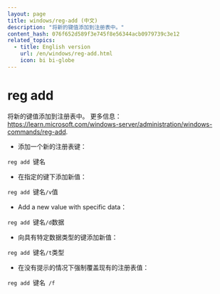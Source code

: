 ```yaml
---
layout: page
title: windows/reg-add (中文)
description: "将新的键值添加到注册表中。"
content_hash: 076f652d589f3e745f8e56344acb0979739c3e12
related_topics:
  - title: English version
    url: /en/windows/reg-add.html
    icon: bi bi-globe
---
```

# reg add

将新的键值添加到注册表中。
更多信息：<https://learn.microsoft.com/windows-server/administration/windows-commands/reg-add>.

- 添加一个新的注册表键：

`reg add `<span class="tldr-var badge badge-pill bg-dark-lm bg-white-dm text-white-lm text-dark-dm font-weight-bold">键名</span>

- 在指定的键下添加新值：

`reg add `<span class="tldr-var badge badge-pill bg-dark-lm bg-white-dm text-white-lm text-dark-dm font-weight-bold">键名</span>` /v `<span class="tldr-var badge badge-pill bg-dark-lm bg-white-dm text-white-lm text-dark-dm font-weight-bold">值</span>

- Add a new value with specific data：

`reg add `<span class="tldr-var badge badge-pill bg-dark-lm bg-white-dm text-white-lm text-dark-dm font-weight-bold">键名</span>` /d `<span class="tldr-var badge badge-pill bg-dark-lm bg-white-dm text-white-lm text-dark-dm font-weight-bold">数据</span>

- 向具有特定数据类型的键添加新值：

`reg add `<span class="tldr-var badge badge-pill bg-dark-lm bg-white-dm text-white-lm text-dark-dm font-weight-bold">键名</span>` /t `<span class="tldr-var badge badge-pill bg-dark-lm bg-white-dm text-white-lm text-dark-dm font-weight-bold">类型</span>

- 在没有提示的情况下强制覆盖现有的注册表值：

`reg add `<span class="tldr-var badge badge-pill bg-dark-lm bg-white-dm text-white-lm text-dark-dm font-weight-bold">键名</span>` /f`
